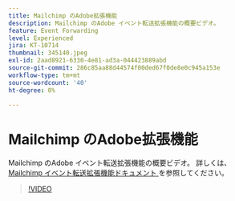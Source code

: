 ```yaml
---
title: Mailchimp のAdobe拡張機能
description: Mailchimp のAdobe イベント転送拡張機能の概要ビデオ。
feature: Event Forwarding
level: Experienced
jira: KT-10714
thumbnail: 345140.jpeg
exl-id: 2aad8921-6330-4e81-ad3a-044423889abd
source-git-commit: 286c85aa88d44574f00ded67f0de8e0c945a153e
workflow-type: tm+mt
source-wordcount: '40'
ht-degree: 0%

---
```


# Mailchimp のAdobe拡張機能

Mailchimp のAdobe イベント転送拡張機能の概要ビデオ。 詳しくは、[Mailchimp イベント転送拡張機能ドキュメント ](https://experienceleague.adobe.com/docs/experience-platform/tags/extensions/adobe/mailchimp-edge/overview.html?lang=ja) を参照してください。

>[!VIDEO](https://video.tv.adobe.com/v/3411293/?learn=on&enablevpops&captions=jpn)
